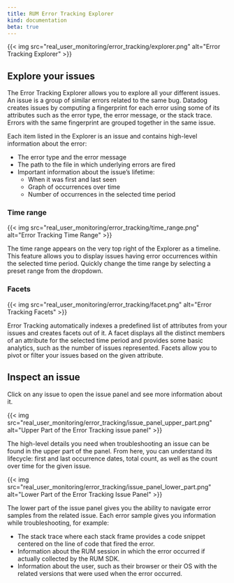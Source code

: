 ```yaml
---
title: RUM Error Tracking Explorer
kind: documentation
beta: true
---
```


{{< img src="real_user_monitoring/error_tracking/explorer.png" alt="Error Tracking Explorer"  >}}

## Explore your issues

The Error Tracking Explorer allows you to explore all your different issues. An issue is a group of similar errors related to the same bug. Datadog creates issues by computing a fingerprint for each error using some of its attributes such as the error type, the error message, or the stack trace. Errors with the same fingerprint are grouped together in the same issue.

Each item listed in the Explorer is an issue and contains high-level information about the error:

- The error type and the error message
- The path to the file in which underlying errors are fired
- Important information about the issue’s lifetime:
  - When it was first and last seen
  - Graph of occurrences over time
  - Number of occurrences in the selected time period

### Time range

{{< img src="real_user_monitoring/error_tracking/time_range.png" alt="Error Tracking Time Range"  >}}

The time range appears on the very top right of the Explorer as a timeline. This feature allows you to display issues having error occurrences within the selected time period. Quickly change the time range by selecting a preset range from the dropdown.

### Facets

{{< img src="real_user_monitoring/error_tracking/facet.png" alt="Error Tracking Facets"  >}}

Error Tracking automatically indexes a predefined list of attributes from your issues and creates facets out of it. A facet displays all the distinct members of an attribute for the selected time period and provides some basic analytics, such as the number of issues represented. Facets allow you to pivot or filter your issues based on the given attribute.

## Inspect an issue

Click on any issue to open the issue panel and see more information about it.

{{< img src="real_user_monitoring/error_tracking/issue_panel_upper_part.png" alt="Upper Part of the Error Tracking issue panel"  >}}

The high-level details you need when troubleshooting an issue can be found in the upper part of the panel. From here, you can understand its lifecycle: first and last occurrence dates, total count, as well as the count over time for the given issue.

{{< img src="real_user_monitoring/error_tracking/issue_panel_lower_part.png" alt="Lower Part of the Error Tracking Issue Panel"  >}}

The lower part of the issue panel gives you the ability to navigate error samples from the related issue. Each error sample gives you information while troubleshooting, for example:

- The stack trace where each stack frame provides a code snippet centered on the line of code that fired the error.
- Information about the RUM session in which the error occurred if actually collected by the RUM SDK.
- Information about the user, such as their browser or their OS with the related versions that were used when the error occurred.


